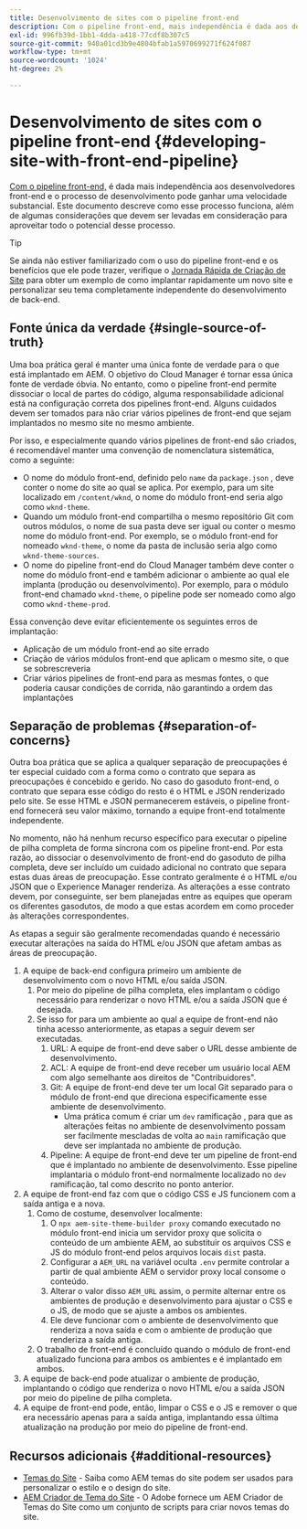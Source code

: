 ```yaml
---
title: Desenvolvimento de sites com o pipeline front-end
description: Com o pipeline front-end, mais independência é dada aos desenvolvedores front-end e o processo de desenvolvimento pode ganhar uma velocidade substancial.
exl-id: 996fb39d-1bb1-4dda-a418-77cdf8b307c5
source-git-commit: 940a01cd3b9e4804bfab1a5970699271f624f087
workflow-type: tm+mt
source-wordcount: '1024'
ht-degree: 2%

---
```


# Desenvolvimento de sites com o pipeline front-end {#developing-site-with-front-end-pipeline}

[Com o pipeline front-end,](/help/implementing/cloud-manager/configuring-pipelines/introduction-ci-cd-pipelines.md#front-end) é dada mais independência aos desenvolvedores front-end e o processo de desenvolvimento pode ganhar uma velocidade substancial. Este documento descreve como esse processo funciona, além de algumas considerações que devem ser levadas em consideração para aproveitar todo o potencial desse processo.

>[!TIP]
>
>Se ainda não estiver familiarizado com o uso do pipeline front-end e os benefícios que ele pode trazer, verifique o [Jornada Rápida de Criação de Site](/help/journey-sites/quick-site/overview.md) para obter um exemplo de como implantar rapidamente um novo site e personalizar seu tema completamente independente do desenvolvimento de back-end.

## Fonte única da verdade {#single-source-of-truth}

Uma boa prática geral é manter uma única fonte de verdade para o que está implantado em AEM. O objetivo do Cloud Manager é tornar essa única fonte de verdade óbvia. No entanto, como o pipeline front-end permite dissociar o local de partes do código, alguma responsabilidade adicional está na configuração correta dos pipelines front-end. Alguns cuidados devem ser tomados para não criar vários pipelines de front-end que sejam implantados no mesmo site no mesmo ambiente.

Por isso, e especialmente quando vários pipelines de front-end são criados, é recomendável manter uma convenção de nomenclatura sistemática, como a seguinte:

* O nome do módulo front-end, definido pelo `name` da `package.json` , deve conter o nome do site ao qual se aplica. Por exemplo, para um site localizado em `/content/wknd`, o nome do módulo front-end seria algo como `wknd-theme`.
* Quando um módulo front-end compartilha o mesmo repositório Git com outros módulos, o nome de sua pasta deve ser igual ou conter o mesmo nome do módulo front-end. Por exemplo, se o módulo front-end for nomeado `wknd-theme`, o nome da pasta de inclusão seria algo como `wknd-theme-sources`.
* O nome do pipeline front-end do Cloud Manager também deve conter o nome do módulo front-end e também adicionar o ambiente ao qual ele implanta (produção ou desenvolvimento). Por exemplo, para o módulo front-end chamado `wknd-theme`, o pipeline pode ser nomeado como algo como `wknd-theme-prod`.

Essa convenção deve evitar eficientemente os seguintes erros de implantação:

* Aplicação de um módulo front-end ao site errado
* Criação de vários módulos front-end que aplicam o mesmo site, o que se sobrescreveria
* Criar vários pipelines de front-end para as mesmas fontes, o que poderia causar condições de corrida, não garantindo a ordem das implantações

## Separação de problemas {#separation-of-concerns}

Outra boa prática que se aplica a qualquer separação de preocupações é ter especial cuidado com a forma como o contrato que separa as preocupações é concebido e gerido. No caso do gasoduto front-end, o contrato que separa esse código do resto é o HTML e JSON renderizado pelo site. Se esse HTML e JSON permanecerem estáveis, o pipeline front-end fornecerá seu valor máximo, tornando a equipe front-end totalmente independente.

No momento, não há nenhum recurso específico para executar o pipeline de pilha completa de forma síncrona com os pipeline front-end. Por esta razão, ao dissociar o desenvolvimento de front-end do gasoduto de pilha completa, deve ser incluído um cuidado adicional no contrato que separa estas duas áreas de preocupação. Esse contrato geralmente é o HTML e/ou JSON que o Experience Manager renderiza. As alterações a esse contrato devem, por conseguinte, ser bem planejadas entre as equipes que operam os diferentes gasodutos, de modo a que estas acordem em como proceder às alterações correspondentes.

As etapas a seguir são geralmente recomendadas quando é necessário executar alterações na saída do HTML e/ou JSON que afetam ambas as áreas de preocupação.

1. A equipe de back-end configura primeiro um ambiente de desenvolvimento com o novo HTML e/ou saída JSON.
   1. Por meio do pipeline de pilha completa, eles implantam o código necessário para renderizar o novo HTML e/ou a saída JSON que é desejada.
   1. Se isso for para um ambiente ao qual a equipe de front-end não tinha acesso anteriormente, as etapas a seguir devem ser executadas.
      1. URL: A equipe de front-end deve saber o URL desse ambiente de desenvolvimento.
      1. ACL: A equipe de front-end deve receber um usuário local AEM com algo semelhante aos direitos de &quot;Contribuidores&quot;.
      1. Git: A equipe de front-end deve ter um local Git separado para o módulo de front-end que direciona especificamente esse ambiente de desenvolvimento.
         * Uma prática comum é criar um `dev` ramificação , para que as alterações feitas no ambiente de desenvolvimento possam ser facilmente mescladas de volta ao `main` ramificação que deve ser implantada no ambiente de produção.
      1. Pipeline: A equipe de front-end deve ter um pipeline de front-end que é implantado no ambiente de desenvolvimento. Esse pipeline implantaria o módulo front-end normalmente localizado no `dev` ramificação, tal como descrito no ponto anterior.
1. A equipe de front-end faz com que o código CSS e JS funcionem com a saída antiga e a nova.
   1. Como de costume, desenvolver localmente:
      1. O `npx aem-site-theme-builder proxy` comando executado no módulo front-end inicia um servidor proxy que solicita o conteúdo de um ambiente AEM, ao substituir os arquivos CSS e JS do módulo front-end pelos arquivos locais `dist` pasta.
      1. Configurar a `AEM_URL` na variável oculta `.env` permite controlar a partir de qual ambiente AEM o servidor proxy local consome o conteúdo.
      1. Alterar o valor disso `AEM_URL` assim, o permite alternar entre os ambientes de produção e desenvolvimento para ajustar o CSS e o JS, de modo que se ajuste a ambos os ambientes.
      1. Ele deve funcionar com o ambiente de desenvolvimento que renderiza a nova saída e com o ambiente de produção que renderiza a saída antiga.
   1. O trabalho de front-end é concluído quando o módulo de front-end atualizado funciona para ambos os ambientes e é implantado em ambos.
1. A equipe de back-end pode atualizar o ambiente de produção, implantando o código que renderiza o novo HTML e/ou a saída JSON por meio do pipeline de pilha completa.
1. A equipe de front-end pode, então, limpar o CSS e o JS e remover o que era necessário apenas para a saída antiga, implantando essa última atualização na produção por meio do pipeline de front-end.

## Recursos adicionais {#additional-resources}

* [Temas do Site](/help/sites-cloud/administering/site-creation/site-themes.md) - Saiba como AEM temas do site podem ser usados para personalizar o estilo e o design do site.
* [AEM Criador de Tema do Site](https://github.com/adobe/aem-site-theme-builder) - O Adobe fornece um AEM Criador de Temas do Site como um conjunto de scripts para criar novos temas do site.
